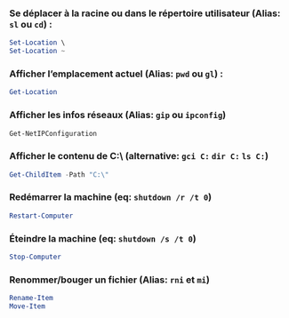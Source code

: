 ### Se déplacer à la racine ou dans le répertoire utilisateur (Alias: `sl` ou `cd`)	:		
```powershell
Set-Location \
Set-Location ~
```


### Afficher l’emplacement actuel (Alias: `pwd` ou `gl`) :
```powershell
Get-Location
```


### Afficher les infos réseaux (Alias: `gip` ou `ipconfig`)
```powershell
Get-NetIPConfiguration
```


### Afficher le contenu de C:\  (alternative: `gci C:`  `dir C:`  `ls C:`)
```powershell
Get-ChildItem -Path "C:\"  
```


### Redémarrer la machine (eq: `shutdown /r /t 0`)
```powershell
Restart-Computer   
```


### Éteindre la machine (eq: `shutdown /s /t 0`)
```powershell
Stop-Computer 	  
```


### Renommer/bouger un fichier (Alias: `rni` et `mi`)
```powershell
Rename-Item
Move-Item			
```
